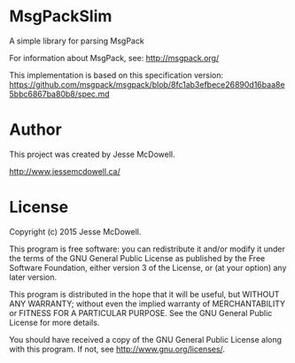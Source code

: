 # MsgPackSlim

A simple library for parsing MsgPack

For information about MsgPack, see: http://msgpack.org/

This implementation is based on this specification version: https://github.com/msgpack/msgpack/blob/8fc1ab3efbece26890d16baa8e5bbc6867ba80b8/spec.md

# Author

This project was created by Jesse McDowell.

http://www.jessemcdowell.ca/


# License

Copyright (c) 2015 Jesse McDowell.

This program is free software: you can redistribute it and/or modify
it under the terms of the GNU General Public License as published by
the Free Software Foundation, either version 3 of the License, or
(at your option) any later version.

This program is distributed in the hope that it will be useful,
but WITHOUT ANY WARRANTY; without even the implied warranty of
MERCHANTABILITY or FITNESS FOR A PARTICULAR PURPOSE.  See the
GNU General Public License for more details.

You should have received a copy of the GNU General Public License
along with this program.  If not, see <http://www.gnu.org/licenses/>.

